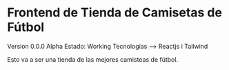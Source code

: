 # Frontend de Tienda de Camisetas de Fútbol
Version 0.0.0 Alpha
Estado: Working
Tecnologías --> Reactjs i Tailwind

Esto va a ser una tienda de las mejores camisteas de fútbol.
